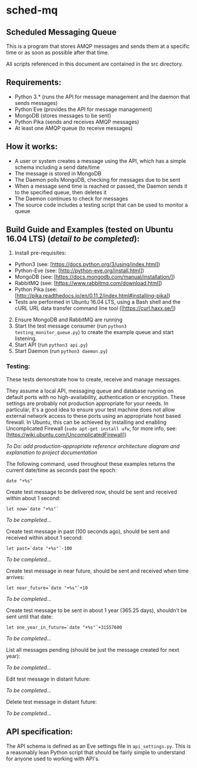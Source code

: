 # sched-mq
## Scheduled Messaging Queue

This is a program that stores AMQP messages and sends them at a specific time or as soon as possible after that time.

All scripts referenced in this document are contained in the src directory.

## Requirements:

* Python 3.* (runs the API for message management and the daemon that sends messages)
* Python Eve (provides the API for message management)
* MongoDB (stores messages to be sent)
* Python Pika (sends and receives AMQP messages)
* At least one AMQP queue (to receive messages)

## How it works:

* A user or system creates a message using the API, which has a simple schema including a send date/time
* The message is stored in MongoDB
* The Daemon polls MongoDB, checking for messages due to be sent
* When a message send time is reached or passed, the Daemon sends it to the specified queue, then deletes it
* The Daemon continues to check for messages
* The source code includes a testing script that can be used to monitor a queue

## Build Guide and Examples (tested on Ubuntu 16.04 LTS) (*detail to be completed*):
1. Install pre-requisites:
  * Python3 (see: [https://docs.python.org/3/using/index.html])
  * Python-Eve (see: [http://python-eve.org/install.html])
  * MongoDB (see: [https://docs.mongodb.com/manual/installation/])
  * RabbitMQ (see: [https://www.rabbitmq.com/download.html])
  * Python Pika (see: [http://pika.readthedocs.io/en/0.11.2/index.html#installing-pika])
  * Tests are performed in Ubuntu 16.04 LTS, using a Bash shell and the cURL URL data transfer command line tool ([https://curl.haxx.se/])
2. Ensure MongoDB and RabbitMQ are running
3. Start the test message consumer (run `python3 testing_monitor_queue.py`) to create the example queue and start listening.
4. Start API (run `python3 api.py`)
5. Start Daemon (run `python3 daemon.py`)

### Testing:

These tests demonstrate how to create, receive and manage messages.

They assume a local API, messaging queue and database running on default ports with no high-availability, authentication or encryption. These settings are probably not production appropriate for your needs. In particular, it's a good idea to ensure your test machine does not allow external network access to these ports using an appropriate host based firewall. In Ubuntu, this can be achieved by installing and enabling Uncomplicated Firewall (`sudo apt-get install ufw`, for more info, see: [https://wiki.ubuntu.com/UncomplicatedFirewall])

*To Do: add production-appropriate reference architecture diagram and explanation to project documentation*

The following command, used throughout these examples returns the current date/time as seconds past the epoch:

``` date "+%s" ```

Create test message to be delivered now, should be sent and received within about 1 second:

``` let now=`date "+%s"` ```

*To be completed...*

Create test message in past (100 seconds ago), should be sent and received within about 1 second:

``` let past=`date "+%s"`-100 ```

*To be completed...*

Create test message in near future, should be sent and received when time arrives:

``` let near_future=`date "+%s"`+10 ```

*To be completed...*

Create test message to be sent in about 1 year (365.25 days), shouldn't be sent until that date:

```let one_year_in_future=`date "+%s"`+31557600 ```

*To be completed...*

List all messages pending (should be just the message created for next year):

*To be completed...*

Edit test message in distant future:

*To be completed...*

Delete test message in distant future:

*To be completed...*

## API specification:
The API schema is defined as an Eve settings file in `api_settings.py`. This is a reasonably lean Python script that should be fairly simple to understand for anyone used to working with API's.
